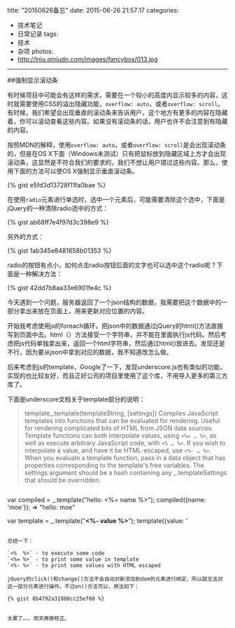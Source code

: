 title: "20150626备忘"
date: 2015-06-26 21:57:17
categories: 
- 技术笔记
- 日常记录
tags:
- 技术
- 杂项
photos:
- http://lniu.qiniudn.com/images/fancybox/013.jpg
---

##强制显示滚动条

有时候项目中可能会有这样的需求，需要在一个较小的高度内显示较多的内容，这时就需要使用CSS的溢出隐藏功能，`overflow: auto`，或者`overflow: scroll`。有时候，我们希望会出现垂直的滚动条来告诉用户，这个地方有更多的内容在隐藏着，你可以滚动查看这些内容。如果没有滚动条的话，用户也许不会注意到有隐藏的内容。

按照MDN的解释，使用`overflow: auto`，或者`overflow: scroll`是会出现滚动条的，但是在OS X下面（Windows未测试）只有把鼠标放到隐藏区域上方才会出现滚动条，这显然是不符合我们的要求的，我们不想让用户错过这些内容。那么，使用下面的方法可以使OS X强制显示垂直滚动条。

{% gist e5fd3d13728f11fa0bae %}

在使用`radio`元素进行单选时，选中一个元素后，可能需要清除这个选中，下面是jQuery的一种清除radio选中的方式：

{% gist ab68ff7e4f97d3c398e9 %}

另外的方式：

{% gist 1ab345e8481658b01353 %}

radio的按钮有点小，如何点击radio按钮后面的文字也可以选中这个radio呢？下面是一种解决方法：

{% gist 42dd7b8aa33e6901fe4c %}

今天遇到一个问题，服务器返回了一个json结构的数据，我需要把这个数据中的一部分拿出来放在页面上，用来更新对应位置的内容。

开始我考虑使用js的foreach循环，把json中的数据通过jQuery的html()方法直接写到页面中去。html（）方法接受一个字符串，并不能在里面执行js代码。然后考虑把js代码单独拿出来，返回一个html字符串，然后通过html()放进去。发现还是不行，因为要从json中拿到对应的数据，我不知道改怎么做。

后来考虑到js的template，Google了一下，发现underscore.js也有类似的功能，实现的也比较友好，而且正好公司的项目里使用了这个库，不用导入更多的第三方库了。

下面是underscore文档关于template部分的说明：

> template_.template(templateString, [settings]) 
Compiles JavaScript templates into functions that can be evaluated for rendering. Useful for rendering complicated bits of HTML from JSON data sources. Template functions can both interpolate values, using `<%= … %>`, as well as execute arbitrary JavaScript code, with `<% … %>`. If you wish to interpolate a value, and have it be HTML-escaped, use `<%- … %>`. When you evaluate a template function, pass in a data object that has properties corresponding to the template's free variables. The settings argument should be a hash containing any _.templateSettings that should be overridden.

> ```js
var compiled = _.template("hello: <%= name %>");
compiled({name: 'moe'});
=> "hello: moe"

var template = _.template("<b><%- value %></b>");
template({value: '<script>'});
=> "<b>&lt;script&gt;</b>"
```

> You can also use print from within JavaScript code. This is sometimes more convenient than using `<%= ... %>`.


> ```js 
var compiled = _.template("<% print('Hello ' + epithet); %>");
compiled({epithet: "stooge"});
=> "Hello stooge"
```

> If ERB-style delimiters aren't your cup of tea, you can change Underscore's template settings to use different symbols to set off interpolated code. Define an interpolate regex to match expressions that should be interpolated verbatim, an escape regex to match expressions that should be inserted after being HTML-escaped, and an evaluate regex to match expressions that should be evaluated without insertion into the resulting string. You may define or omit any combination of the three. For
example, to perform Mustache.js-style templating:

> ```js 
_.templateSettings = {
interpolate: /\{\{(.+?)\}\}/g
};

> var template = _.template("Hello {{ name }}!");
template({name: "Mustache"});
=> "Hello Mustache!"
```

> By default, template places the values from your data in the local scope via the with statement. However, you can specify a single variable name with the variable setting. This can significantly improve the speed at which a template is able to render.

> ```js  
_.template("Using 'with': <%= data.answer %>", {variable: 'data'})({answer: 'no'});
=> "Using 'with': no"
```
> Precompiling your templates can be a big help when debugging errors you can't reproduce. This is because precompiled templates can provide line numbers and a stack trace, something that is not possible when compiling templates on the client. The source property is available on the compiled template function for easy precompilation.

> ```js 
<script>
   JST.project = <%= _.template(jstText).source %>;
</script>
```

总结一下：

`<%  %>` - to execute some code
`<%= %>` - to print some value in template
`<%- %>` - to print some values with HTML escaped

jQuery的click()和change()方法不会自动对新添加到dom的元素进行绑定，所以就无法对这一部分元素进行操作。不过on()方法可以，用法如下：

{% gist 8b4792a31888cc25ef60 %}


太累了。。。改天再做校正。
